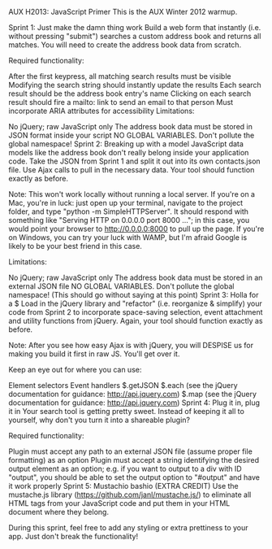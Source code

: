 AUX H2013: JavaScript Primer
This is the AUX Winter 2012 warmup.

Sprint 1: Just make the damn thing work
Build a web form that instantly (i.e. without pressing "submit") searches a custom address book and returns all matches. You will need to create the address book data from scratch.

Required functionality:

After the first keypress, all matching search results must be visible
Modifying the search string should instantly update the results
Each search result should be the address book entry's name
Clicking on each search result should fire a mailto: link to send an email to that person
Must incorporate ARIA attributes for accessibility
Limitations:

No jQuery; raw JavaScript only
The address book data must be stored in JSON format inside your script
NO GLOBAL VARIABLES. Don't pollute the global namespace!
Sprint 2: Breaking up with a model
JavaScript data models like the address book don't really belong inside your application code. Take the JSON from Sprint 1 and split it out into its own contacts.json file. Use Ajax calls to pull in the necessary data. Your tool should function exactly as before.

Note: This won't work locally without running a local server. If you're on a Mac, you're in luck: just open up your terminal, navigate to the project folder, and type "python -m SimpleHTTPServer". It should respond with something like "Serving HTTP on 0.0.0.0 port 8000 ..."; in this case, you would point your browser to http://0.0.0.0:8000 to pull up the page. If you're on Windows, you can try your luck with WAMP, but I'm afraid Google is likely to be your best friend in this case.

Limitations:

No jQuery; raw JavaScript only
The address book data must be stored in an external JSON file
NO GLOBAL VARIABLES. Don't pollute the global namespace! (This should go without saying at this point)
Sprint 3: Holla for a $
Load in the jQuery library and "refactor" (i.e. reorganize & simplify) your code from Sprint 2 to incorporate space-saving selection, event attachment and utility functions from jQuery. Again, your tool should function exactly as before.

Note: After you see how easy Ajax is with jQuery, you will DESPISE us for making you build it first in raw JS. You'll get over it.

Keep an eye out for where you can use:

Element selectors
Event handlers
$.getJSON
$.each (see the jQuery documentation for guidance: http://api.jquery.com)
$.map (see the jQuery documentation for guidance: http://api.jquery.com)
Sprint 4: Plug it in, plug it in
Your search tool is getting pretty sweet. Instead of keeping it all to yourself, why don't you turn it into a shareable plugin?

Required functionality:

Plugin must accept any path to an external JSON file (assume proper file formatting) as an option
Plugin must accept a string identifying the desired output element as an option; e.g. if you want to output to a div with ID "output", you should be able to set the output option to "#output" and have it work properly
Sprint 5: Mustachio bashio (EXTRA CREDIT)
Use the mustache.js library (https://github.com/janl/mustache.js/) to eliminate all HTML tags from your JavaScript code and put them in your HTML document where they belong.

During this sprint, feel free to add any styling or extra prettiness to your app. Just don't break the functionality!